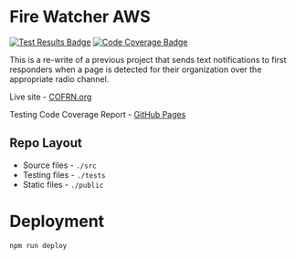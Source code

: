 # Fire Watcher AWS

[![Test Results Badge](https://img.shields.io/endpoint?url=https%3A%2F%2Fklawil.github.io%2Ffire-watcher-aws%2FtestResults.json)](https://klawil.github.io/fire-watcher-aws/tests/)
[![Code Coverage Badge](https://img.shields.io/endpoint?url=https%3A%2F%2Fklawil.github.io%2Ffire-watcher-aws%2Fcoverage.json)](https://klawil.github.io/fire-watcher-aws/coverage/)

This is a re-write of a previous project that sends text notifications to first responders when a
page is detected for their organization over the appropriate radio channel.

Live site - [COFRN.org](https://cofrn.org)

Testing Code Coverage Report - [GitHub Pages](https://klawil.github.io/fire-watcher-aws/coverage/)

## Repo Layout

- Source files - `./src`
- Testing files - `./tests`
- Static files - `./public`

# Deployment

```bash
npm run deploy
```

